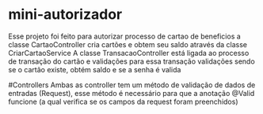 # mini-autorizador
Esse projeto foi feito para autorizar processo de cartao de beneficios
a classe CartaoController cria cartões e obtem seu saldo através da classe CriarCartaoService
A classe TransacaoController está ligada ao processo de transação do cartão e validações para essa transação 
validações sendo se o cartão existe, obtém saldo e se a senha é valida

#Controllers
Ambas as controller tem um método de validação de dados de entradas (Request), esse método é necessário para que a anotação @Valid funcione
(a qual verifica se os campos da request foram  preenchidos)
